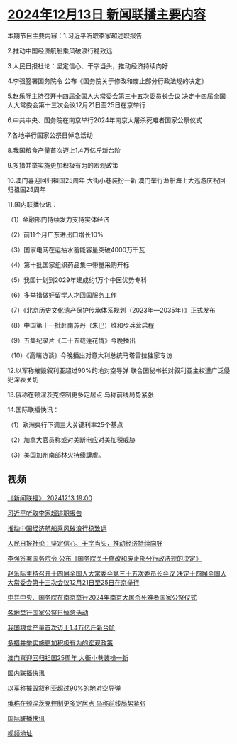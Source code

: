 # [2024年12月13日 新闻联播主要内容](https://tv.cctv.com/lm/xwlb/day/20241213.shtml)

本期节目主要内容：1.习近平听取李家超述职报告

2.推动中国经济航船乘风破浪行稳致远

3.人民日报社论：坚定信心、干字当头，推动经济持续向好

4.李强签署国务院令 公布《国务院关于修改和废止部分行政法规的决定》

5.赵乐际主持召开十四届全国人大常委会第三十五次委员长会议 决定十四届全国人大常委会第十三次会议12月21日至25日在京举行

6.中共中央、国务院在南京举行2024年南京大屠杀死难者国家公祭仪式

7.各地举行国家公祭日悼念活动

8.我国粮食产量首次迈上1.4万亿斤新台阶

9.多措并举实施更加积极有为的宏观政策

10.澳门喜迎回归祖国25周年 大街小巷装扮一新 澳门举行渔船海上大巡游庆祝回归祖国25周年

11.国内联播快讯：

（1）金融部门持续发力支持实体经济

（2）前11个月广东进出口增长10%

（3）国家电网在运抽水蓄能容量突破4000万千瓦

（4）第十批国家组织药品集中带量采购开标

（5）我国计划到2029年建成约1万个中医优势专科

（6）多举措做好留学人才回国服务工作

（7）《北京历史文化遗产保护传承体系规划（2023年—2035年）》正式发布

（8）中国第十一批赴南苏丹（朱巴）维和步兵营启程

（9）五集纪录片《二十五载莲花情》今晚播出

（10）《高端访谈》今晚播出对意大利总统马塔雷拉独家专访

12.以军称摧毁叙利亚超过90%的地对空导弹 联合国秘书长对叙利亚主权遭广泛侵犯深表关切

13.俄称在顿涅茨克控制更多定居点 乌称前线局势紧张

14.国际联播快讯：

（1）欧洲央行下调三大关键利率25个基点

（2）加拿大官员称或对美断电应对美加税威胁

（3）美国加州南部林火持续肆虐。

## 视频

[《新闻联播》 20241213 19:00](https://tv.cctv.com/2024/12/13/VIDEjuyhqd6N0ExB0RPN22Fr241213.shtml)

[习近平听取李家超述职报告](https://tv.cctv.com/2024/12/13/VIDEQ3EgUH0jHoBTlVmcT91i241213.shtml)

[推动中国经济航船乘风破浪行稳致远](https://tv.cctv.com/2024/12/13/VIDEX6qyaEILtnsRHUy6UaNK241213.shtml)

[人民日报社论：坚定信心、干字当头，推动经济持续向好](https://tv.cctv.com/2024/12/13/VIDEgGivcDytMsBWFVpeuLuE241213.shtml)

[李强签署国务院令 公布《国务院关于修改和废止部分行政法规的决定》](https://tv.cctv.com/2024/12/13/VIDEjNWCOGBG8eGeof1YACQy241213.shtml)

[赵乐际主持召开十四届全国人大常委会第三十五次委员长会议 决定十四届全国人大常委会第十三次会议12月21日至25日在京举行](https://tv.cctv.com/2024/12/13/VIDEufYTkyFWcvtb4SCcsZ7A241213.shtml)

[中共中央、国务院在南京举行2024年南京大屠杀死难者国家公祭仪式](https://tv.cctv.com/2024/12/13/VIDE0vlN9JwnqLZwxbQoXmcm241213.shtml)

[各地举行国家公祭日悼念活动](https://tv.cctv.com/2024/12/13/VIDEbbrkvWnJKaHUszBKCEdF241213.shtml)

[我国粮食产量首次迈上1.4万亿斤新台阶](https://tv.cctv.com/2024/12/13/VIDEtOGB4yFLctzIEf8Q5ItU241213.shtml)

[多措并举实施更加积极有为的宏观政策](https://tv.cctv.com/2024/12/13/VIDEv9R6V87otIQoUYCxYGQZ241213.shtml)

[澳门喜迎回归祖国25周年 大街小巷装扮一新](https://tv.cctv.com/2024/12/13/VIDEveZAyNLROfF7eP9y0YXF241213.shtml)

[国内联播快讯](https://tv.cctv.com/2024/12/13/VIDEDfE2n25cyYQ3ITb8EYWm241213.shtml)

[以军称摧毁叙利亚超过90%的地对空导弹](https://tv.cctv.com/2024/12/13/VIDEC4lKaGXEm7O5app32xCc241213.shtml)

[俄称在顿涅茨克控制更多定居点 乌称前线局势紧张](https://tv.cctv.com/2024/12/13/VIDEuxrGvPjpeFCTj2FpPauD241213.shtml)

[国际联播快讯](https://tv.cctv.com/2024/12/13/VIDEUksl6MUrGc2bqTdRQxf1241213.shtml)

[视频地址](https://tv.cctv.com/lm/xwlb/day/20241213.shtml) 

